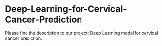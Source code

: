 # Deep-Learning-for-Cervical-Cancer-Prediction

Please find the description to our project: Deep Learning model for cervical cancer prediction.
